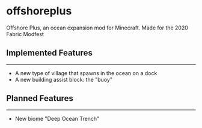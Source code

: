# offshoreplus
Offshore Plus, an ocean expansion mod for Minecraft. Made for the 2020 Fabric Modfest

## Implemented Features
---
- A new type of village that spawns in the ocean on a dock
- A new building assist block: the "buoy"

## Planned Features
---
- New biome "Deep Ocean Trench"
